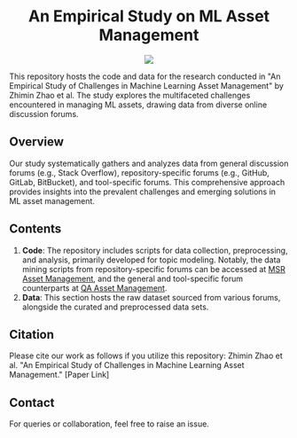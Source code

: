 <div align="center">
    <h1>An Empirical Study on ML Asset Management</h1>
    <a href="https://zenodo.org/doi/10.5281/zenodo.10593653"><img src="[https://awesome.re/badge.svg](https://zenodo.org/badge/604438791.svg)"/></a>
</div>

This repository hosts the code and data for the research conducted in "An Empirical Study of Challenges in Machine Learning Asset Management" by Zhimin Zhao et al. The study explores the multifaceted challenges encountered in managing ML assets, drawing data from diverse online discussion forums.

## Overview
Our study systematically gathers and analyzes data from general discussion forums (e.g., Stack Overflow), repository-specific forums (e.g., GitHub, GitLab, BitBucket), and tool-specific forums. This comprehensive approach provides insights into the prevalent challenges and emerging solutions in ML asset management.

## Contents
1. **Code**: The repository includes scripts for data collection, preprocessing, and analysis, primarily developed for topic modeling. Notably, the data mining scripts from repository-specific forums can be accessed at [MSR Asset Management](https://github.com/zhimin-z/MSR-Asset-Management), and the general and tool-specific forum counterparts at [QA Asset Management](https://github.com/zhimin-z/QA-Asset-Management).
2. **Data**: This section hosts the raw dataset sourced from various forums, alongside the curated and preprocessed data sets.

## Citation
Please cite our work as follows if you utilize this repository:
Zhimin Zhao et al. "An Empirical Study of Challenges in Machine Learning Asset Management." [Paper Link]

## Contact
For queries or collaboration, feel free to raise an issue.
